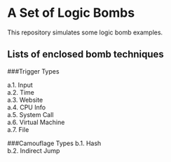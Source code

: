 A Set of Logic Bombs
====
This repository simulates some logic bomb examples.

Lists of enclosed bomb techniques 
----
###Trigger Types

a.1. Input  
a.2. Time  
a.3. Website  
a.4. CPU Info  
a.5. System Call  
a.6. Virtual Machine   
a.7. File

###Camouflage Types
b.1. Hash  
b.2. Indirect Jump 

